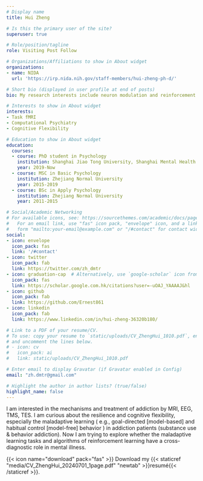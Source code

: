 ```yaml
---
# Display name
title: Hui Zheng

# Is this the primary user of the site?
superuser: true

# Role/position/tagline
role: Visiting Post Follow

# Organizations/Affiliations to show in About widget
organizations:
- name: NIDA
  url: 'https://irp.nida.nih.gov/staff-members/hui-zheng-ph-d/'

# Short bio (displayed in user profile at end of posts)
bio: My research interests include neuron modulation and reinforcement learning in addiction disorder.

# Interests to show in About widget
interests:
- Task fMRI
- Computational Psychiatry
- Cognitive Flexibility

# Education to show in About widget
education:
  courses:
  - course: PhD student in Psychology
    institution: Shanghai Jiao Tong University, Shanghai Mental Health Center
    year: 2019-Now
  - course: MSC in Basic Psychology
    institution: Zhejiang Normal University
    year: 2015-2019
  - course: BSc in Apply Psychology
    institution: Zhejiang Normal University
    year: 2011-2015

# Social/Academic Networking
# For available icons, see: https://sourcethemes.com/academic/docs/page-builder/#icons
#   For an email link, use "fas" icon pack, "envelope" icon, and a link in the
#   form "mailto:your-email@example.com" or "/#contact" for contact widget.
social:
- icon: envelope
  icon_pack: fas
  link: '/#contact'
- icon: twitter
  icon_pack: fab
  link: https://twitter.com/zh_dmtr
- icon: graduation-cap  # Alternatively, use `google-scholar` icon from `ai` icon pack
  icon_pack: fas
  link: https://scholar.google.com.hk/citations?user=-uOAJ_YAAAAJ&hl
- icon: github
  icon_pack: fab
  link: https://github.com/Ernest861
- icon: linkedin
  icon_pack: fab
  link: https://www.linkedin.com/in/hui-zheng-36320b180/

# Link to a PDF of your resume/CV.
# To use: copy your resume to `static/uploads/CV_ZhengHui_1010.pdf`, enable `ai` icons in `params.toml`, 
# and uncomment the lines below.
# - icon: cv
#   icon_pack: ai
#   link: static/uploads/CV_ZhengHui_1010.pdf

# Enter email to display Gravatar (if Gravatar enabled in Config)
email: "zh.dmtr@gmail.com"

# Highlight the author in author lists? (true/false)
highlight_name: false
---
```


I am interested in the mechanisms and treatment of addiction by MRI, EEG, TMS, TES. I am curious about the resilience and cognitive flexibility, especially the maladaptive learning ( e.g., goal-directed [model-based] and habitual control [model-free] behavior ) in addiction patients (substance use & behavior addiction). Now I am trying to explore whether the maladaptive learning tasks and algorithms of reinforcement learning have a cross-diagnostic role in mental illness.


{{< icon name="download" pack="fas" >}} Download my {{< staticref "media/CV_ZhengHui_20240701_1page.pdf" "newtab" >}}resumé{{< /staticref >}}.
